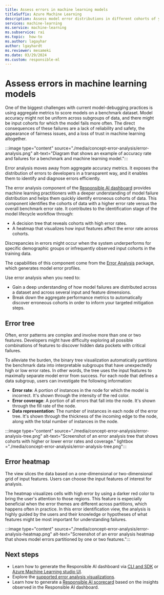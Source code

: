 ```yaml
---
title: Assess errors in machine learning models
titleSuffix: Azure Machine Learning
description: Assess model error distributions in different cohorts of your dataset with the Responsible AI dashboard's integration of error analysis.
services: machine-learning
ms.service: machine-learning
ms.subservice: rai
ms.topic:  how-to
ms.author: lagayhar
author: lgayhardt
ms.reviewer: mesameki
ms.date: 03/29/2024
ms.custom: responsible-ml
---
```

# Assess errors in machine learning models

One of the biggest challenges with current model-debugging practices is using aggregate metrics to score models on a benchmark dataset. Model accuracy might not be uniform across subgroups of data, and there might be input cohorts for which the model fails more often. The direct consequences of these failures are a lack of reliability and safety, the appearance of fairness issues, and a loss of trust in machine learning altogether.

:::image type="content" source="./media/concept-error-analysis/error-analysis.png" alt-text="Diagram that shows an example of accuracy rate and failures for a benchmark and machine learning model.":::

Error analysis moves away from aggregate accuracy metrics. It exposes the distribution of errors to developers in a transparent way, and it enables them to identify and diagnose errors efficiently.

The error analysis component of the [Responsible AI dashboard](concept-responsible-ai-dashboard.md) provides machine learning practitioners with a deeper understanding of model failure distribution and helps them quickly identify erroneous cohorts of data. This component identifies the cohorts of data with a higher error rate versus the overall benchmark error rate. It contributes to the identification stage of the model lifecycle workflow through:

- A decision tree that reveals cohorts with high error rates.
- A heatmap that visualizes how input features affect the error rate across cohorts. 

Discrepancies in errors might occur when the system underperforms for specific demographic groups or infrequently observed input cohorts in the training data.

The capabilities of this component come from the [Error Analysis](https://erroranalysis.ai/) package, which generates model error profiles.  

Use error analysis when you need to:

- Gain a deep understanding of how model failures are distributed across a dataset and across several input and feature dimensions.
- Break down the aggregate performance metrics to automatically discover erroneous cohorts in order to inform your targeted mitigation steps.

## Error tree

Often, error patterns are complex and involve more than one or two features. Developers might have difficulty exploring all possible combinations of features to discover hidden data pockets with critical failures. 

To alleviate the burden, the binary tree visualization automatically partitions the benchmark data into interpretable subgroups that have unexpectedly high or low error rates. In other words, the tree uses the input features to maximally separate model error from success. For each node that defines a data subgroup, users can investigate the following information:

- **Error rate**: A portion of instances in the node for which the model is incorrect. It's shown through the intensity of the red color.
- **Error coverage**: A portion of all errors that fall into the node. It's shown through the fill rate of the node.
- **Data representation**: The number of instances in each node of the error tree. It's shown through the thickness of the incoming edge to the node, along with the total number of instances in the node.

:::image type="content" source="./media/concept-error-analysis/error-analysis-tree.png" alt-text="Screenshot of an error analysis tree that shows cohorts with higher or lower error rates and coverage." lightbox ="./media/concept-error-analysis/error-analysis-tree.png":::

## Error heatmap

The view slices the data based on a one-dimensional or two-dimensional grid of input features. Users can choose the input features of interest for analysis. 

The heatmap visualizes cells with high error by using a darker red color to bring the user's attention to those regions. This feature is especially beneficial when the error themes are different across partitions, which happens often in practice. In this error identification view, the analysis is highly guided by the users and their knowledge or hypotheses of what features might be most important for understanding failures.

:::image type="content" source="./media/concept-error-analysis/error-analysis-heatmap.png" alt-text="Screenshot of an error analysis heatmap that shows model errors partitioned by one or two features.":::

## Next steps

- Learn how to generate the Responsible AI dashboard via [CLI and SDK](how-to-responsible-ai-dashboard-sdk-cli.md) or [Azure Machine Learning studio UI](how-to-responsible-ai-dashboard-ui.md).
- Explore the [supported error analysis visualizations](how-to-responsible-ai-dashboard.md#error-analysis).
- Learn how to generate a [Responsible AI scorecard](how-to-responsible-ai-scorecard.md) based on the insights observed in the Responsible AI dashboard.
